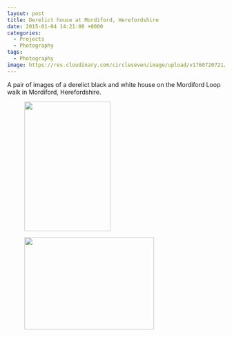 ```yaml
---
layout: post
title: Derelict house at Mordiford, Herefordshire
date: 2015-01-04 14:21:00 +0000
categories:
  - Projects
  - Photography
tags:
  - Photography
image: https://res.cloudinary.com/circleseven/image/upload/v1760720721/2022/12/dsc_0025_16178123268_o.jpg
---
```

A pair of images of a derelict black and white house on the Mordiford Loop walk in Mordiford, Herefordshire.

<div class="gallery">

<figure><a href="{{ site.baseurl }}/wp-content/uploads/2022/12/dsc_0026_16339765756_o-scaled.jpg"><img src="https://res.cloudinary.com/circleseven/image/upload/q_auto,f_auto/12/dsc_0026_16339765756_o-199x300" width="199" height="300" alt="" loading="lazy"></a></figure>
<figure><a href="{{ site.baseurl }}/wp-content/uploads/2022/12/dsc_0025_16178123268_o-scaled.jpg"><img src="https://res.cloudinary.com/circleseven/image/upload/q_auto,f_auto/12/dsc_0025_16178123268_o-300x214" width="300" height="214" alt="" loading="lazy"></a></figure>

</div>
